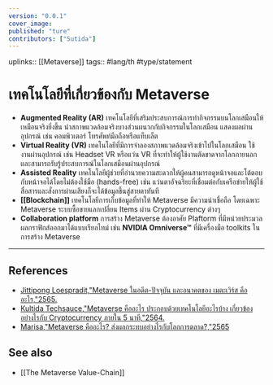 ```yaml
---
version: "0.0.1"
cover_image:
published: "ture"
contributors: ["Sutida"]
---
```

uplinks:: [[Metaverse]]
tags:: #lang/th #type/statement

# เทคโนโลยีที่เกี่ยวข้องกับ Metaverse
- **Augmented Reality (AR)**
	เทคโนโลยีที่เสริมประสบการณ์การทำกิจกรรมบนโลกเสมือนให้เหมือนจริงยิ่งขึ้น นำสภาพแวดล้อมจริงบางส่วนผนวกกับกิจกรรมในโลกเสมือน แสดงผลผ่านอุปกรณ์ เช่น คอมพิวเตอร์ โทรศัพท์มือถือหรือแท็บเล็ต
- **Virtual Reality (VR)**
	เทคโนโลยีที่มีการจำลองสภาพแวดล้อมจริงเข้าไปในโลกเสมือน ใช้งานผ่านอุปกรณ์ เช่น Headset VR หรือแว่น VR ที่จะทำให้ผู้ใช้งานตัดขาดจากโลกภายนอกและสามารถรับรู้ประสบการณ์ในโลกเสมือนผ่านอุปกรณ์	
- **Assisted Reality**
  เทคโนโลยีผู้ช่วยที่อำนวยความสะดวกให้ผู้คนสามารถดูหน้าจอและโต้ตอบกับหน้าจอได้โดยไม่ต้องใช้มือ (hands-free) เช่น แว่นตาอัจฉริยะที่เชื่อมต่อกับเครือข่ายให้ผู้ใช้สื่อสารและสั่งการผ่านเสียงก็จะได้ข้อมูลขึ้นสู่สายตาทันที
- **[[Blockchain]]**
	เทคโนโลยีการเก็บข้อมูลที่ทำให้ Metaverse มีความน่าเชื่อถือ โดยเฉพาะ Metaverse ระบบซื้อขายแลกเปลี่ยน Items ผ่าน  Cryptocurrency ต่างๆ
- **Collaboration platform**
	การสร้าง Metaverse ต้องอาศัย Plaftorm ที่มีหน่วยประมวลผลกราฟิกส์ออกมาได้แบบเรียลไทม์ เช่น  **NVIDIA Omniverse™** ที่มีเครื่องมือ toolkits ในการสร้าง Metaverse 

---
## References
- [Jittipong Loespradit,"Metaverse ในอดีต-ปัจจุบัน และอนาคตของ เมตะเวิร์ส คืออะไร,"2565.](https://www.martechthai.com/technology/what-is-metaverse/)
- [Kultida Techsauce,"Metaverse คืออะไร ประกอบด้วยเทคโนโลยีอะไรบ้าง เกี่ยวข้องอย่างไรกับ Cryptocurrency ภายใน 5 นาที,"2564.](https://techsauce.co/tech-and-biz/what-is-metaverse)
- [Marisa,"Metaverse คืออะไร? ส่งผลกระทบอย่างไรกับโลกการตลาด?,"2565](https://contentshifu.com/blog/what-is-metaverse)
## See also
- [[The Metaverse Value-Chain]]


